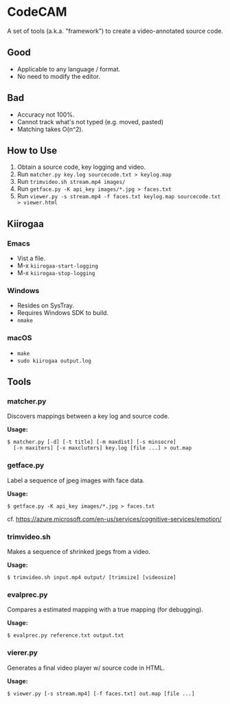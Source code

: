 # CodeCAM

A set of tools (a.k.a. "framework") to create a video-annotated source code.

## Good
 * Applicable to any language / format.
 * No need to modify the editor.

## Bad
 * Accuracy not 100%.
 * Cannot track what's not typed (e.g. moved, pasted)
 * Matching takes O(n^2).

## How to Use
 1. Obtain a source code, key logging and video.
 1. Run `matcher.py key.log sourcecode.txt > keylog.map`
 1. Run `trimvideo.sh stream.mp4 images/`
 1. Run `getface.py -K api_key images/*.jpg > faces.txt`
 1. Run `viewer.py -s stream.mp4 -f faces.txt keylog.map sourcecode.txt > viewer.html`


## Kiirogaa

### Emacs
 * Vist a file.
 * M-x `kiirogaa-start-logging`
 * M-x `kiirogaa-stop-logging`

### Windows
 * Resides on SysTray.
 * Requires Windows SDK to build.
 * `nmake`

### macOS
 * `make`
 * `sudo kiirogaa output.log`


## Tools

### matcher.py

Discovers mappings between a key log and source code.

**Usage:**
```
$ matcher.py [-d] [-t title] [-m maxdist] [-s minsocre]
  [-n maxiters] [-x maxcluters] key.log [file ...] > out.map
```

### getface.py

Label a sequence of jpeg images with face data.

**Usage:**
```
$ getface.py -K api_key images/*.jpg > faces.txt
```
cf. https://azure.microsoft.com/en-us/services/cognitive-services/emotion/

### trimvideo.sh

Makes a sequence of shrinked jpegs from a video.

**Usage:**
```
$ trimvideo.sh input.mp4 output/ [trimsize] [videosize]
```

### evalprec.py

Compares a estimated mapping with a true mapping (for debugging).

**Usage:**
```
$ evalprec.py reference.txt output.txt
```

### vierer.py

Generates a final video player w/ source code in HTML.

**Usage:**
```
$ viewer.py [-s stream.mp4] [-f faces.txt] out.map [file ...]
```
